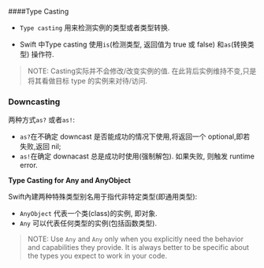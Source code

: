 ####Type Casting

* `Type casting` 用来检测实例的类型或者类型转换. 

* Swift 中Type casting 使用`is`(检测类型, 返回值为 true 或 false) 和`as`(转换类型) 操作符.

> NOTE: Casting实际并不会修改/改变实例的值. 在此背后实例维持不变,只是将其看做目标 type 的实例来对待/访问. 

### Downcasting

两种方式`as?` 或者`as!`:

* `as?`在不确定 downcast 是否能成功的情况下使用,将返回一个 optional,即若失败,返回 nil;
* `as!`在确定 downacast 总是成功时使用(强制解包). 如果失败, 则触发 runtime error.


**Type Casting for Any and AnyObject**

Swift內建两种特殊类型别名用于指代非特定类型(即通用类型):
* `AnyObject` 代表一个类(class)的实例, 即对象.
* `Any` 可以代表任何类型的实例(包括函数类型).

> NOTE: Use `Any` and `Any` only when you explicitly need the behavior and capabilities they provide. It is always better to be specific about the types you expect to work in your code.

